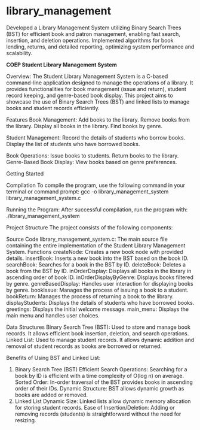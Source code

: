 # library_management
Developed a Library Management System utilizing Binary Search Trees (BST) for efficient book and patron management, enabling fast search, insertion, and deletion operations. Implemented algorithms for book lending, returns, and detailed reporting, optimizing system performance and scalability.

<strong> COEP Student Library Management System </strong>

Overview:
The Student Library Management System is a C-based command-line application designed to manage the operations of a library. It provides functionalities for book management (issue and return), student record keeping, and genre-based book display. This project aims to showcase the use of Binary Search Trees (BST) and linked lists to manage books and student records efficiently.

Features
Book Management:
Add books to the library.
Remove books from the library.
Display all books in the library.
Find books by genre.

Student Management:
Record the details of students who borrow books.
Display the list of students who have borrowed books.

Book Operations:
Issue books to students.
Return books to the library.
Genre-Based Book Display:
View books based on genre preferences.

Getting Started

Compilation
To compile the program, use the following command in your terminal or command prompt:
gcc -o library_management_system library_management_system.c

Running the Program:
After successful compilation, run the program with:
./library_management_system

Project Structure
The project consists of the following components:

Source Code
library_management_system.c: The main source file containing the entire implementation of the Student Library Management System.
Functions
createNode: Creates a new book node with provided details.
insertBook: Inserts a new book into the BST based on the book ID.
searchBook: Searches for a book in the BST by ID.
deleteBook: Deletes a book from the BST by ID.
inOrderDisplay: Displays all books in the library in ascending order of book ID.
inOrderDisplayByGenre: Displays books filtered by genre.
genreBasedDisplay: Handles user interaction for displaying books by genre.
bookIssue: Manages the process of issuing a book to a student.
bookReturn: Manages the process of returning a book to the library.
displayStudents: Displays the details of students who have borrowed books.
greetings: Displays the initial welcome message.
main_menu: Displays the main menu and handles user choices.

Data Structures
Binary Search Tree (BST): Used to store and manage book records. It allows efficient book insertion, deletion, and search operations.
Linked List: Used to manage student records. It allows dynamic addition and removal of student records as books are borrowed or returned.

Benefits of Using BST and Linked List:
1. Binary Search Tree (BST)
Efficient Search Operations: Searching for a book by ID is efficient with a time complexity of O(log n) on average.
Sorted Order: In-order traversal of the BST provides books in ascending order of their IDs.
Dynamic Structure: BST allows dynamic growth as books are added or removed.
2. Linked List
Dynamic Size: Linked lists allow dynamic memory allocation for storing student records.
Ease of Insertion/Deletion: Adding or removing records (students) is straightforward without the need for resizing.
